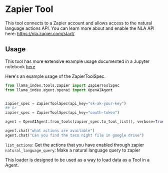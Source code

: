 # Zapier Tool

This tool connects to a Zapier account and allows access to the natural language actions API. You can learn more about and enable the NLA API here: https://nla.zapier.com/start/

## Usage

This tool has more extensive example usage documented in a Jupyter notebook [here](https://github.com/emptycrown/llama-hub/tree/main/llama_hub/tools/notebooks/zapier.ipynb)

Here's an example usage of the ZapierToolSpec.

```python
from llama_index.tools.zapier import ZapierToolSpec
from llama_index.agent.openai import OpenAIAgent


zapier_spec = ZapierToolSpec(api_key="sk-ak-your-key")
## Or
zapier_spec = ZapierToolSpec(api_key="oauth-token")

agent = OpenAIAgent.from_tools(zapier_spec.to_tool_list(), verbose=True)

agent.chat("what actions are available")
agent.chat("Can you find the taco night file in google drive")
```

`list_actions`: Get the actions that you have enabled through zapier
`natural_language_query`: Make a natural language query to zapier

This loader is designed to be used as a way to load data as a Tool in a Agent.
